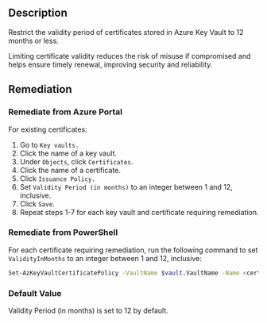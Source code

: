 ## Description

Restrict the validity period of certificates stored in Azure Key Vault to 12 months or less.

Limiting certificate validity reduces the risk of misuse if compromised and helps ensure timely renewal, improving security and reliability.

## Remediation

### Remediate from Azure Portal

For existing certificates:

1. Go to `Key vaults.`
2. Click the name of a key vault.
3. Under `Objects`, click `Certificates`.
4. Click the name of a certificate.
5. Click `Issuance Policy.`
6. Set `Validity Period (in months)` to an integer between 1 and 12, inclusive.
7. Click `Save`.
8. Repeat steps 1-7 for each key vault and certificate requiring remediation.

### Remediate from PowerShell

For each certificate requiring remediation, run the following command to set `ValidityInMonths` to an integer between 1 and 12, inclusive:

```bash
Set-AzKeyVaultCertificatePolicy -VaultName $vault.VaultName -Name <certificate-name> -ValidityInMonths <validity-in-months>
```

### Default Value

Validity Period (in months) is set to 12 by default.